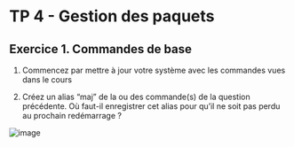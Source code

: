 # TP 4 - Gestion des paquets
## Exercice 1. Commandes de base

1. Commencez par mettre à jour votre système avec les commandes vues dans le cours


2. Créez un alias “maj” de la ou des commande(s) de la question précédente. Où faut-il enregistrer cet
alias pour qu’il ne soit pas perdu au prochain redémarrage ?

![image](https://user-images.githubusercontent.com/80455696/192211056-9c462684-97f1-447c-a16e-7b2f7ba77832.png)

